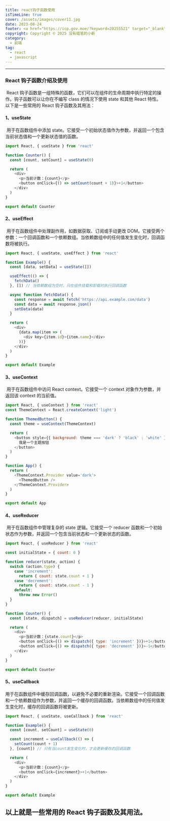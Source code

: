 ```yaml
---
title: react钩子函数使用
isTimeLine: true
cover: /assets/images/cover11.jpg
date: 2023-08-24
footer: <a href="https://icp.gov.moe/?keyword=20255521" target="_blank">萌 ICP 备 20255521 号</a>
copyright: Copyright © 2025 没有蜡笔的小新
category:
  - 前端
tag:
  - react
  - javascript
---
```


---

### React 钩子函数介绍及使用

​ React 钩子函数是一组特殊的函数，它们可以在组件的生命周期中执行特定的操作。钩子函数可以让你在不编写 class 的情况下使用 state 和其他 React 特性。以下是一些常用的 React 钩子函数及其用法：

#### 1、useState

​ 用于在函数组件中添加 state。它接受一个初始状态值作为参数，并返回一个包含当前状态值和一个更新状态值的函数。

```javascript
import React, { useState } from 'react'

function Counter() {
  const [count, setCount] = useState(0)

  return (
    <div>
      <p>当前计数：{count}</p>
      <button onClick={() => setCount(count + 1)}>+1</button>
    </div>
  )
}

export default Counter
```

#### 2、useEffect

​ 用于在函数组件中处理副作用，如数据获取、订阅或手动更改 DOM。它接受两个参数：一个回调函数和一个依赖数组。当依赖数组中的任何值发生变化时，回调函数将被执行。

```javascript
import React, { useState, useEffect } from 'react'

function Example() {
  const [data, setData] = useState([])

  useEffect(() => {
    fetchData()
  }, []) // 当依赖数组为空时，只在组件挂载和卸载时执行回调函数

  async function fetchData() {
    const response = await fetch('https://api.example.com/data')
    const data = await response.json()
    setData(data)
  }

  return (
    <div>
      {data.map(item => (
        <div key={item.id}>{item.name}</div>
      ))}
    </div>
  )
}

export default Example
```

#### 3、useContext

​ 用于在函数组件中访问 React context。它接受一个 context 对象作为参数，并返回该 context 的当前值。

```javascript
import React, { useContext } from 'react'
const ThemeContext = React.createContext('light')

function ThemedButton() {
  const theme = useContext(ThemeContext)

  return (
    <button style={{ background: theme === 'dark' ? 'black' : 'white' }}>
      我是一个主题按钮
    </button>
  )
}

function App() {
  return (
    <ThemeContext.Provider value='dark'>
      <ThemedButton />
    </ThemeContext.Provider>
  )
}

export default App
```

#### 4、useReducer

​ 用于在函数组件中管理复杂的 state 逻辑。它接受一个 reducer 函数和一个初始状态作为参数，并返回一个包含当前状态和一个更新状态的函数。

```javascript
import React, { useReducer } from 'react'

const initialState = { count: 0 }

function reducer(state, action) {
  switch (action.type) {
    case 'increment':
      return { count: state.count + 1 }
    case 'decrement':
      return { count: state.count - 1 }
    default:
      throw new Error()
  }
}

function Counter() {
  const [state, dispatch] = useReducer(reducer, initialState)

  return (
    <div>
      <p>当前计数：{state.count}</p>
      <button onClick={() => dispatch({ type: 'increment' })}>+1</button>
      <button onClick={() => dispatch({ type: 'decrement' })}>-1</button>
    </div>
  )
}

export default Counter
```

#### 5、useCallback

​ 用于在函数组件中缓存回调函数，以避免不必要的重新渲染。它接受一个回调函数和一个依赖数组作为参数，并返回一个缓存的回调函数。当依赖数组中的任何值发生变化时，缓存的回调函数将被更新。

```javascript
import React, { useState, useCallback } from 'react'

function Example() {
  const [count, setCount] = useState(0)

  const increment = useCallback(() => {
    setCount(count + 1)
  }, [count]) // 只有当count发生变化时，才会更新缓存的回调函数

  return (
    <div>
      <p>当前计数：{count}</p>
      <button onClick={increment}>+1</button>
    </div>
  )
}

export default Example
```

## 以上就是一些常用的 React 钩子函数及其用法。
